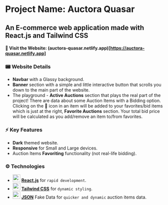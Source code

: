 # Project Name: Auctora Quasar
## An E-commerce web application made with React.js and Tailwind CSS

#### :safety_pin: Visit the Website: (auctora-quasar.netlify.app)[https://auctora-quasar.netlify.app]

### :pager: Website Details
- **Navbar** with a Glassy background.
- **Banner** section with a simple and little interactive button that scrolls you down to the main part of the website.
- The playground - **Active Auctions** section that plays the real part of the project! There are data about some Auction Items with a Bidding option. Clicking on the :white_heart: icon in an item will be added to your favorites/bid items which is just at the right, **Favorite Auctions** section. Your total bid price will be calculated as you add/remove an item to/from favorites.

### :zap: Key Features
- **Dark** themed website.
- **Responsive** for Small and Large devices.
- Auction Items **Favoriting** functionality (not real-life bidding).

### :gear: Technologies
- <img src="https://p7.hiclipart.com/preview/224/525/139/react-javascript-library-angularjs-github-native-thumbnail.jpg" width="24" height="24"> [**React.js**](https://react.dev) for `rapid development`.
- <img src="https://w7.pngwing.com/pngs/293/485/png-transparent-tailwind-css-hd-logo-thumbnail.png" width="24" height="24">  [**Tailwind CSS**](https://v3.tailwindcss.com) for `dynamic styling`.
- <img src="https://cdn.freebiesupply.com/logos/large/2x/json-logo-png-transparent.png" width="24" height="24">  [**JSON**](https://www.json.org) Fake Data for `quicker and dynamic` auction items data.